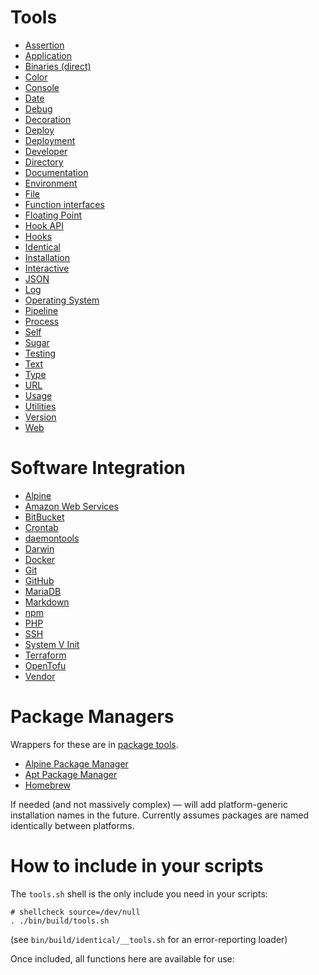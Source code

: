 # Tools

- [Assertion](./assert.md)
- [Application](./application.md)
- [Binaries (direct)](./bin.md)
- [Color](./colors.md)
- [Console](./console.md)
- [Date](./date.md)
- [Debug](./debug.md)
- [Decoration](./decoration.md)
- [Deploy](./deploy.md)
- [Deployment](./deployment.md)
- [Developer](./developer.md)
- [Directory](./directory.md)
- [Documentation](./documentation.md)
- [Environment](./environment.md)
- [File](./file.md)
- [Function interfaces](./interface.md)
- [Floating Point](./float.md)
- [Hook API](./hook.md)
- [Hooks](./hooks.md)
- [Identical](./identical.md)
- [Installation](./install.md)
- [Interactive](./interactive.md)
- [JSON](./json.md)
- [Log](./log.md)
- [Operating System](./os.md)
- [Pipeline](./pipeline.md)
- [Process](./process.md)
- [Self](./build.md)
- [Sugar](./sugar.md)
- [Testing](./test.md)
- [Text](./text.md)
- [Type](./type.md)
- [URL](./url.md)
- [Usage](./usage.md)
- [Utilities](./utilities.md)
- [Version](./version.md)
- [Web](./web.md)

# Software Integration

- [Alpine](./apk.md)
- [Amazon Web Services](./aws.md)
- [BitBucket](./bitbucket.md)
- [Crontab](./crontab.md)
- [daemontools](./daemontools.md)
- [Darwin](./darwin.md)
- [Docker](./docker.md)
- [Git](./git.md)
- [GitHub](./github.md)
- [MariaDB](./mariadb.md)
- [Markdown](./markdown.md)
- [npm](./npm.md)
- [PHP](./php.md)
- [SSH](./ssh.md)
- [System V Init](./sysvinit.md)
- [Terraform](./terraform.md)
- [OpenTofu](./opentofu.md)
- [Vendor](./vendor.md)

# Package Managers

Wrappers for these are in [package tools](./package.md).

- [Alpine Package Manager](./apk.md)
- [Apt Package Manager](./apt.md)
- [Homebrew](./brew.md)

If needed (and not massively complex) &mdash; will add platform-generic installation names in the future. Currently assumes packages are named identically between platforms.

# How to include in your scripts

The `tools.sh` shell is the only include you need in your scripts:

    # shellcheck source=/dev/null
    . ./bin/build/tools.sh

(see `bin/build/identical/__tools.sh` for an error-reporting loader)

Once included, all functions here are available for use:
